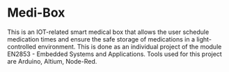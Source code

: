 # Medi-Box
This is an IOT-related smart medical box that allows the user schedule medication times and ensure the safe storage of medications in a light-controlled environment.
This is done as an individual project of the module EN2853 - Embedded Systems and Applications. 
Tools used for this project are Arduino, Altium, Node-Red.
